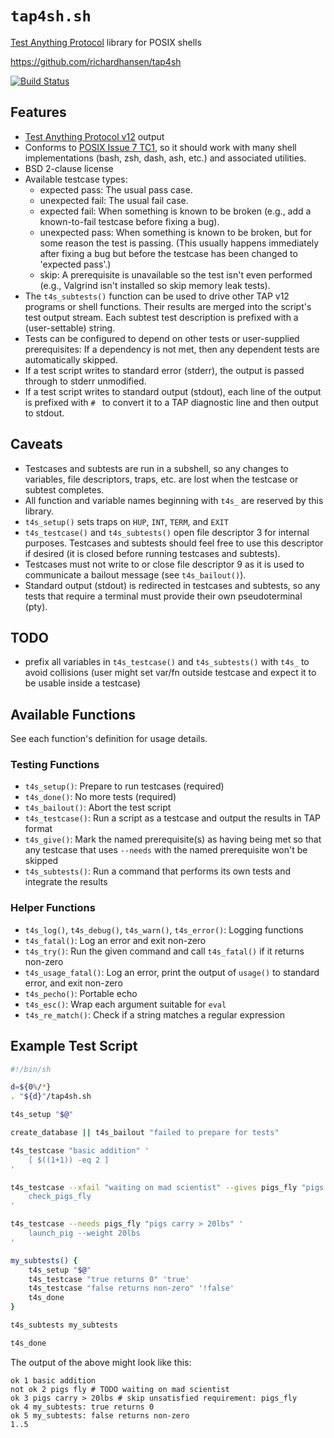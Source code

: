 # `tap4sh.sh`

[Test Anything Protocol](https://testanything.org/) library for POSIX
shells

https://github.com/richardhansen/tap4sh

[![Build Status](https://travis-ci.org/rhansen/tap4sh.svg?branch=master)](https://travis-ci.org/rhansen/tap4sh)

## Features

  * [Test Anything Protocol
    v12](http://testanything.org/tap-specification.html) output
  * Conforms to [POSIX Issue 7
    TC1](http://pubs.opengroup.org/onlinepubs/9699919799/), so it
    should work with many shell implementations (bash, zsh, dash, ash,
    etc.) and associated utilities.
  * BSD 2-clause license
  * Available testcase types:
      - expected pass:  The usual pass case.
      - unexpected fail:  The usual fail case.
      - expected fail:  When something is known to be broken (e.g.,
        add a known-to-fail testcase before fixing a bug).
      - unexpected pass:  When something is known to be broken, but
        for some reason the test is passing.  (This usually happens
        immediately after fixing a bug but before the testcase has
        been changed to 'expected pass'.)
      - skip:  A prerequisite is unavailable so the test isn't even
        performed (e.g., Valgrind isn't installed so skip memory leak
        tests).
  * The `t4s_subtests()` function can be used to drive other TAP v12
    programs or shell functions.  Their results are merged into the
    script's test output stream.  Each subtest test description is
    prefixed with a (user-settable) string.
  * Tests can be configured to depend on other tests or user-supplied
    prerequisites:  If a dependency is not met, then any dependent
    tests are automatically skipped.
  * If a test script writes to standard error (stderr), the output is
    passed through to stderr unmodified.
  * If a test script writes to standard output (stdout), each line of
    the output is prefixed with `# ` to convert it to a TAP diagnostic
    line and then output to stdout.

## Caveats

  * Testcases and subtests are run in a subshell, so any changes to
    variables, file descriptors, traps, etc. are lost when the
    testcase or subtest completes.
  * All function and variable names beginning with `t4s_` are reserved
    by this library.
  * `t4s_setup()` sets traps on `HUP`, `INT`, `TERM`, and `EXIT`
  * `t4s_testcase()` and `t4s_subtests()` open file descriptor 3 for
    internal purposes.  Testcases and subtests should feel free to use
    this descriptor if desired (it is closed before running testcases
    and subtests).
  * Testcases must not write to or close file descriptor 9 as it is
    used to communicate a bailout message (see `t4s_bailout()`).
  * Standard output (stdout) is redirected in testcases and subtests,
    so any tests that require a terminal must provide their own
    pseudoterminal (pty).

## TODO

  * prefix all variables in `t4s_testcase()` and `t4s_subtests()` with
    `t4s_` to avoid collisions (user might set var/fn outside testcase
    and expect it to be usable inside a testcase)

## Available Functions

See each function's definition for usage details.

### Testing Functions

  * `t4s_setup()`:  Prepare to run testcases (required)
  * `t4s_done()`:  No more tests (required)
  * `t4s_bailout()`:  Abort the test script
  * `t4s_testcase()`:  Run a script as a testcase and output the
    results in TAP format
  * `t4s_give()`:  Mark the named prerequisite(s) as having being met
    so that any testcase that uses `--needs` with the named
    prerequisite won't be skipped
  * `t4s_subtests()`:  Run a command that performs its own tests and
    integrate the results

### Helper Functions

  * `t4s_log()`, `t4s_debug()`, `t4s_warn()`, `t4s_error()`:  Logging
    functions
  * `t4s_fatal()`:  Log an error and exit non-zero
  * `t4s_try()`:  Run the given command and call `t4s_fatal()` if it
    returns non-zero
  * `t4s_usage_fatal()`:  Log an error, print the output of `usage()`
    to standard error, and exit non-zero
  * `t4s_pecho()`:  Portable echo
  * `t4s_esc()`:  Wrap each argument suitable for `eval`
  * `t4s_re_match()`:  Check if a string matches a regular expression

## Example Test Script

```sh
#!/bin/sh

d=${0%/*}
. "${d}"/tap4sh.sh

t4s_setup "$@"

create_database || t4s_bailout "failed to prepare for tests"

t4s_testcase "basic addition" '
    [ $((1+1)) -eq 2 ]
'

t4s_testcase --xfail "waiting on mad scientist" --gives pigs_fly "pigs fly" '
    check_pigs_fly
'

t4s_testcase --needs pigs_fly "pigs carry > 20lbs" '
    launch_pig --weight 20lbs
'

my_subtests() {
    t4s_setup "$@"
    t4s_testcase "true returns 0" 'true'
    t4s_testcase "false returns non-zero" '!false'
    t4s_done
}

t4s_subtests my_subtests

t4s_done
```

The output of the above might look like this:

```
ok 1 basic addition
not ok 2 pigs fly # TODO waiting on mad scientist
ok 3 pigs carry > 20lbs # skip unsatisfied requirement: pigs_fly
ok 4 my_subtests: true returns 0
ok 5 my_subtests: false returns non-zero
1..5
```
